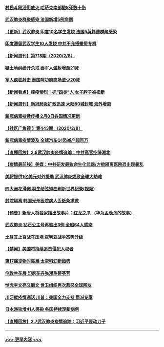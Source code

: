 #### [村民斗殴沿街放火 哈萨克南部酿8死数十伤](../pages/prog202/a102772980.md?t=02091222) 
#### [武汉肺炎群聚感染 法国新增5例病例](../pages/prog202/a102772957.md?t=02091222) 
#### [【更新】武汉肺炎 印度10名学生发烧 法国5英籍遭群聚感染](../pages/prog202/a102770740.md?t=02091222) 
#### [印度滞留武汉学生10人发烧 中共不允搭撤侨专机](../pages/prog202/a102772946.md?t=02091222) 
#### [【新闻周刊】第718期（2020/2/8）](../pages/prog202/a102772921.md?t=02091222) 
#### [疑土地纠纷开杀戒 泰军人滥射增至21死](../pages/prog202/a102772913.md?t=02091222) 
#### [军人疯狂射击 泰国呵叻府商场至少20死](../pages/prog202/a102772833.md?t=02091222) 
#### [【新闻看点】控疫惨烈！抓“四类”人 女子脖子被扭断](../pages/prog202/a102772896.md?t=02091222) 
#### [【新闻周刊】新冠肺炎扩散迅速 大陆80城封城 海外增患](../pages/prog202/a102772852.md?t=02091222) 
#### [新冠病毒持续传播 2月8日各国情况更新](../pages/prog202/a102772826.md?t=02091222) 
#### [【社区广角镜  】第443期  （2020/2/8）](../pages/prog202/a102772736.md?t=02091222) 
#### [新冠病毒疫情波及 全球汽车Q1恐减产超百万](../pages/prog202/a102772695.md?t=02091222) 
#### [【直播回放】2.8武汉肺炎疫情追踪：中共高官空降湖北](../pages/prog202/a102772618.md?t=02091222) 
#### [【疫情最前线】美媒：中共研发最致命生化武器/方舱隔离医院恐出现暴乱](../pages/prog202/a102772439.md?t=02091222) 
#### [美将提供1亿美元对外援助 武汉肺炎或致全球大劫难](../pages/prog202/a102772361.md?t=02091222) 
#### [四大洲花滑赛 羽生结弦短曲刷新世界纪录(视频)](../pages/prog202/a102772341.md?t=02091222) 
#### [封院隔离 韩国光州医院病人丢纸条求救](../pages/prog202/a102772282.md?t=02091222) 
#### [【预告】新唐人将独家播出故事片：红龙之爪 （华为孟晚舟的故事）](../pages/prog202/a102767728.md?t=02091222) 
#### [武汉肺炎 钻石公主号再验出3例 全船64人感染](../pages/prog202/a102771726.md?t=02091222) 
#### [土耳其上百战车压境 叙利亚战争态势升级](../pages/prog202/a102772132.md?t=02091222) 
#### [【禁闻】美国将持续追责侵犯人权者](../pages/prog202/a102772042.md?t=02091222) 
#### [第17届宠物时装展 太空科幻新趋势](../pages/prog202/a102772033.md?t=02091222) 
#### [伦敦兰花展 印尼花卉弥漫热带芬芳](../pages/prog202/a102772026.md?t=02091222) 
#### [悼念李文亮又删文 世卫组织再次惹怒全球网友](../pages/prog202/a102771968.md?t=02091222) 
#### [川习就疫情通话 川普：美国全力支持 愿派专家](../pages/prog202/a102771930.md?t=02091222) 
#### [日本游轮增41人感染 各国持续现新病例](../pages/prog202/a102771912.md?t=02091222) 
#### [【直播回放】2.7武汉肺炎疫情追踪：习近平要动刀子](../pages/prog202/a102771649.md?t=02091222) 

----
#### [ >>> 更早内容 <<< ](../indexes/prog202-earlier.md)

